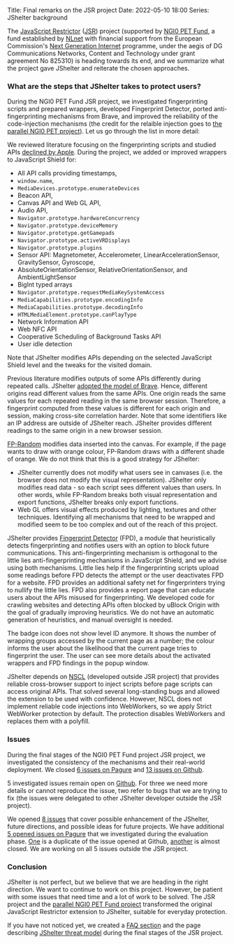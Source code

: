 Title: Final remarks on the JSR project
Date: 2022-05-10 18:00
Series: JShelter background

The [JavaScript Restrictor](https://nlnet.nl/project/JSRestrictor/) ([JSR](/support/)) project (supported by [NGI0 PET
Fund](https://nlnet.nl/PET), a fund established by [NLnet](https://nlnet.nl/) with financial support
from the European Commission's [Next Generation Internet](https://ngi.eu/) programme, under the
aegis of DG Communications Networks, Content and Technology under grant agreement No 825310) is
heading towards its end, and we summarize what the project gave JShelter and reiterate the chosen
approaches.

### What are the steps that JShelter takes to protect users?

During the NGI0 PET Fund JSR project, we investigated fingerprinting scripts and prepared wrappers,
developed Fingerprint Detector, ported anti-fingerprinting mechanisms from Brave, and improved the
reliability of the code-injection mechanisms (the credit for the relaible injection goes to [the
parallel NGI0 PET project](https://nlnet.nl/project/JShelter/)). Let us go
through the list in more detail:

We reviewed literature focusing on the fingerprinting scripts and studied APIs [declined by
Apple](https://github.com/polcak/jsrestrictor/issues/66). During the project, we added or improved wrappers to JavaScript Shield for:

* All API calls providing timestamps,
* `window.name`,
* `MediaDevices.prototype.enumerateDevices`
* Beacon API,
* Canvas API and Web GL API,
* Audio API,
* `Navigator.prototype.hardwareConcurrency`
* `Navigator.prototype.deviceMemory`
* `Navigator.prototype.getGamepads`
* `Navigator.prototype.activeVRDisplays`
* `Navigator.prototype.plugins`
* Sensor API: Magnetometer, Accelerometer, LinearAccelerationSensor, GravitySensor, Gyroscope,
* AbsoluteOrientationSensor, RelativeOrientationSensor, and AmbientLightSensor
* BigInt typed arrays
* `Navigator.prototype.requestMediaKeySystemAccess`
* `MediaCapabilities.prototype.encodingInfo`
* `MediaCapabilities.prototype.decodingInfo`
* `HTMLMediaElement.prototype.canPlayType`
* Network Information API
* Web NFC API
* Cooperative Scheduling of Background Tasks API
* User idle detection

Note that JShelter modifies APIs depending on the selected JavaScript Shield level and the tweaks for the visited domain.

Previous literature modifies outputs of some APIs differently during repeated
calls. JShelter [adopted the model of Brave](/farbling/). Hence, different origins read different values from the same APIs. One origin reads the same values for each repeated
reading in the same browser session. Therefore, a fingerprint computed from these values is
different for each origin and session, making cross-site correlation harder. Note that some identifiers like an IP address
are outside of JShelter reach. JShelter provides different readings to the same origin in a new
browser session.

[FP-Random](https://github.com/plaperdr/fprandom)  modifies data inserted into the canvas. For example, if the page wants to draw with orange colour,
FP-Random draws with a different shade of orange. We do not think that this is a good strategy for JShelter:

* JShelter currently does not modify what users see in canvases (i.e. the browser does not modify
  the visual representation). JShelter only modifies read data - so each script sees different
	values than users. In other words, while FP-Random breaks both visual representation and export
	functions, JShelter breaks only export functions.
* Web GL offers visual effects produced by lighting, textures and other techniques. Identifying all
  mechanisms that need to be wrapped and modified seem to be too complex and out of the reach of
	this project.

JShelter provides [Fingerprint Detector](/fpdetection/) (FPD), a module that heuristically detects fingerprinting and
notifies users with an option to block future communications. This anti-fingerprinting mechanism is
orthogonal to the little lies anti-fingerprinting mechanisms in JavaScript Shield, and we advise using both mechanisms.
Little lies help if the fingerprinting scripts upload some readings before FPD detects the attempt
or the user deactivates FPD for a website. FPD provides an additional safety net for fingerprinters
trying to nullify the little lies. FPD also provides a report page that can educate users about the
APIs misused for fingerprinting. We developed code for crawling websites and detecting APIs often blocked
by uBlock Origin with the goal of gradually improving heuristics. We do not have an automatic
generation of heuristics, and manual oversight is needed.

The badge icon does not show level ID anymore. It shows the number of wrapping groups accessed by the current page as a number; the colour informs the user about the likelihood that the current page tries to fingerprint the user. The user can see more details about the activated wrappers and FPD findings in the popup window.

JShelter depends on [NSCL](https://github.com/hackademix/nscl/) (developed outside JSR project) that provides reliable
cross-browser support to inject scripts before page scripts can access original APIs. That solved
several long-standing bugs and allowed the extension to be used with confidence. However, NSCL does
not implement reliable code injections into WebWorkers, so we apply Strict WebWorker protection by
default. The protection disables WebWorkers and replaces them with a polyfill.

### Issues

During the final stages of the NGI0 PET Fund project JSR project, we investigated the consistency of the
mechanisms and their real-world deployment. We closed [6 issues on Pagure](https://pagure.io/JShelter/webextension/issues?status=Closed&milestone=NLNet+evaluation) and [13 issues on Github](https://github.com/polcak/jsrestrictor/issues?q=is%3Aissue+label%3A%22NLNet+project+evaluation+phase%22+is%3Aclosed).

5 investigated issues remain open on [Github](https://github.com/polcak/jsrestrictor/issues?q=is%3Aissue+label%3A%22NLNet+project+evaluation+phase%22+is%3Aopen). For three we need more details or cannot reproduce the issue, two refer to bugs that we are trying to fix (the issues were delegated to other JShelter developer outside the JSR project).

We opened [8 issues](https://pagure.io/JShelter/webextension/issues?status=Open&tags=enhancement&milestone=NLNet+evaluation&close_status=) that cover possible enhancement of the JShelter, future directions, and possible ideas for future projects. We have additional [5 opened issues on Pagure](https://pagure.io/JShelter/webextension/issues?status=Open&milestone=NLNet+evaluation&close_status=) that we investigated during the evaluation phase. [One](https://pagure.io/JShelter/webextension/issue/55) is a duplicate of the issue opened at Github, [another](https://pagure.io/JShelter/webextension/issue/37) is almost closed. We are working on all 5 issues outside the JSR project.

### Conclusion

JShelter is not perfect, but we believe that we are heading in the right direction. We want to
continue to work on this project. However, be patient with some issues that need time and a lot of
work to be solved. The JSR project and the [parallel NGI0 PET Fund project](https://nlnet.nl/project/JShelter/) transformed the original JavaScript Restrictor extension to JShelter, suitable for everyday protection.

If you have not noticed yet, we created a [FAQ section](/faq/) and the page describing [JShelter
threat model](/threatmodel/) during the final stages of the JSR project.
